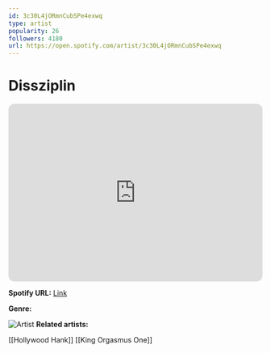 ```yaml
---
id: 3c30L4jORmnCubSPe4exwq
type: artist
popularity: 26
followers: 4180
url: https://open.spotify.com/artist/3c30L4jORmnCubSPe4exwq
---
```

# Dissziplin

<iframe style="border-radius:12px" src="https://open.spotify.com/embed/artist/3c30L4jORmnCubSPe4exwq" width="100%" height="352" frameBorder="0" allowfullscreen="" allow="autoplay; clipboard-write; encrypted-media; fullscreen; picture-in-picture" loading="lazy"></iframe>

**Spotify URL:** [Link](https://open.spotify.com/artist/3c30L4jORmnCubSPe4exwq)

**Genre:** 

![Artist](https://i.scdn.co/image/ab6761610000e5ebce61b26b6940f23787ab4e9d)
**Related artists:**

[[Hollywood Hank]]
[[King Orgasmus One]]
